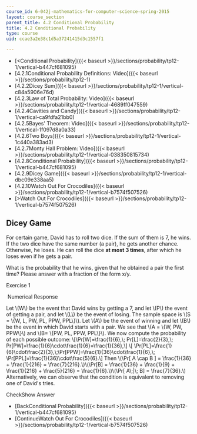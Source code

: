 ```yaml
---
course_id: 6-042j-mathematics-for-computer-science-spring-2015
layout: course_section
parent_title: 4.2 Conditional Probability
title: 4.2 Conditional Probability
type: course
uid: ccae3a2e38c1d5a37241415d3c1557f1

---
```


*   [<Conditional Probability]({{< baseurl >}}/sections/probability/tp12-1/vertical-b447cf681095)
*   [4.2.1Conditional Probability Definitions: Video]({{< baseurl >}}/sections/probability/tp12-1)
*   [4.2.2Dicey Sum]({{< baseurl >}}/sections/probability/tp12-1/vertical-c84a5906e76d)
*   [4.2.3Law of Total Probability: Video]({{< baseurl >}}/sections/probability/tp12-1/vertical-4689ff047559)
*   [4.2.4Cavities and Candy]({{< baseurl >}}/sections/probability/tp12-1/vertical-ca9fdfa21bb0)
*   [4.2.5Bayes' Theorem: Video]({{< baseurl >}}/sections/probability/tp12-1/vertical-1f097d8a0a33)
*   [4.2.6Two Boys]({{< baseurl >}}/sections/probability/tp12-1/vertical-1c440a383ad3)
*   [4.2.7Monty Hall Problem: Video]({{< baseurl >}}/sections/probability/tp12-1/vertical-038350815734)
*   [4.2.8Conditional Probability]({{< baseurl >}}/sections/probability/tp12-1/vertical-b447cf681095)
*   [4.2.9Dicey Game]({{< baseurl >}}/sections/probability/tp12-1/vertical-dbc09e338aa5)
*   [4.2.10Watch Out For Crocodiles]({{< baseurl >}}/sections/probability/tp12-1/vertical-b7574f507526)
*   [\>Watch Out For Crocodiles]({{< baseurl >}}/sections/probability/tp12-1/vertical-b7574f507526)

Dicey Game
----------

  

For certain game, David has to roll two dice. If the sum of them is 7, he wins. If the two dice have the same number (a pair), he gets another chance. Otherwise, he loses. He can roll the dice **at most 3 times**, after which he loses even if he gets a pair.

What is the probability that he wins, given that he obtained a pair the first time? Please answer with a fraction of the form x/y.

Exercise 1

&nbsp;Numerical Response&nbsp;

Let \\(W\\) be the event that David wins by getting a 7, and let \\(P\\) the event of getting a pair, and let \\(L\\) be the event of losing. The sample space is \\(S = \\{W, L, PW, PL, PPW, PPL\\}\\). Let \\(A\\) be the event of winning and let \\(B\\) be the event in which David starts with a pair. We see that \\(A = \\{W, PW, PPW\\}\\) and \\(B= \\{PW, PL, PPW, PPL\\}\\). We now compute the probability of each possible outcome: \\\[\\Pr\[W\]=\\frac{1}{6},\\; Pr\[L\]=\\frac{2}{3},\\; Pr\[PW\]=\\frac{1}{6}\\cdot\\frac{1}{6}=\\frac{1}{36},\\\] \\\[ \\Pr\[PL\]=\\frac{1}{6}\\cdot\\frac{2}{3},\\;\\Pr\[PPW\]=\\frac{1}{36}\\cdot\\frac{1}{6},\\; \\Pr\[PPL\]=\\frac{1}{36}\\cdot\\frac{5}{6}.\\\] Then \\(\\Pr\[ A \\cap B \] = \\frac{1}{36} + \\frac{1}{216} = \\frac{7}{216}.\\)\\(\\Pr\[B\] = \\frac{1}{36} + \\frac{1}{9} + \\frac{1}{216} + \\frac{5}{216} = \\frac{1}{6}.\\)\\(\\Pr\[ A\\;|\\; B\] = \\frac{7}{36}.\\) Alternatively, we can observe that the condition is equivalent to removing one of David's tries.

CheckShow Answer

*   [BackConditional Probability]({{< baseurl >}}/sections/probability/tp12-1/vertical-b447cf681095)
*   [ContinueWatch Out For Crocodiles]({{< baseurl >}}/sections/probability/tp12-1/vertical-b7574f507526)